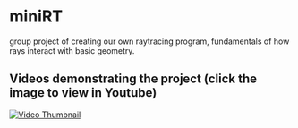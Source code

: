 # miniRT
group project of creating our own raytracing program, fundamentals of how rays interact with basic geometry.
## Videos demonstrating the project (click the image to view in Youtube)
[![Video Thumbnail](https://i9.ytimg.com/vi_webp/rLMeCAVKL2g/mq2.webp?sqp=CIilnaoG-oaymwEmCMACELQB8quKqQMa8AEB-AHeCYAC0AWKAgwIABABGGUgZShlMA8=&rs=AOn4CLDyDA1JifnNHEAtl-T5yM6Y9UOG2Q)](https://youtu.be/rLMeCAVKL2g)

